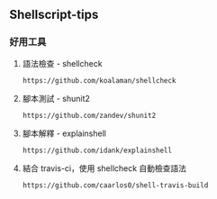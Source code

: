 ## Shellscript-tips

### 好用工具

1. 語法檢查 - shellcheck

    ```
    https://github.com/koalaman/shellcheck
    ```
    
2. 腳本測試 - shunit2

    ```
    https://github.com/zandev/shunit2
    ```

3. 腳本解釋 - explainshell

    ```
    https://github.com/idank/explainshell
    ```

4. 結合 travis-ci，使用 shellcheck 自動檢查語法

    ```
    https://github.com/caarlos0/shell-travis-build
    ```
